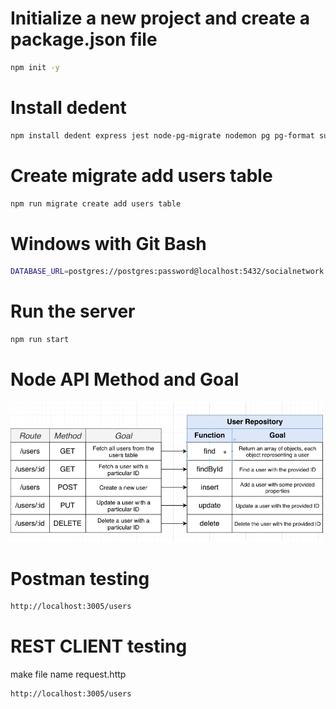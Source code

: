 # Initialize a new project and create a package.json file
```bash
npm init -y
```
# Install dedent 
```bash
npm install dedent express jest node-pg-migrate nodemon pg pg-format supertest
```
# Create migrate add users table
```bash
npm run migrate create add users table
```
# Windows with Git Bash
```bash
DATABASE_URL=postgres://postgres:password@localhost:5432/socialnetwork npm run migrate up
```

# Run the server
```bash
npm run start
```

# Node API Method and Goal
![alt text](image/image.png)

# Postman testing
```bash
http://localhost:3005/users
```

# REST CLIENT testing 
make file name request.http
```bash
http://localhost:3005/users
```
